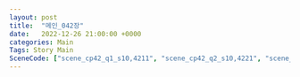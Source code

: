 ```yaml
---
layout: post
title:  "메인_042장"
date:   2022-12-26 21:00:00 +0000
categories: Main
Tags: Story Main
SceneCode: ["scene_cp42_q1_s10,4211", "scene_cp42_q2_s10,4221", "scene_cp42_q2_s20,4222", "scene_cp42_q3_s10,4231", "scene_cp42_q3_s20,4232", "scene_cp42_q4_s10,4241", "scene_cp42_q4_s20,4242", "scene_cp42_q4_s30,4243"]
---
```

